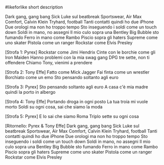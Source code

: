 #likeforlike
short description

Dark gang, gang bang
Sick Luke sul beatbreak
Sportswear, Air Max
Comfort, Calvin Klein
Tryhard, football
Tanti contatti quindi ho due iPhone
Due orologi ma non ho troppo tempo
Sto inseguendo i soldi come un touch down
Soldi in mano, no assegni
Il mio culo sopra una Bentley
Big Bubble sto fumando
Ferro in mano come Rambo
Piscio sopra gli haters
Supreme come uno skater
Pistola come un ranger
Rockstar come Elvis Presley

[Strofa 1: Pyrex]
Rockstar come Jimi Hendrix
Cinte con le borchie come gli Iron Maiden
Hanno problemi con la mia swag gang
DPG tre sette, non ti offendere
Chiamo Tony, vienimi a prendere

[Strofa 2: Tony Effe]
Fatto come Mick Jagger
Fai finta come un wrestler
Borchiato come un emo
Sto pensando soltanto agli euro

[Strofa 3: Pyrex]
Sto pensando soltanto agli euro
A casa c'è mia madre quindi la porto in albergo

[Strofa 4: Tony Effe]
Portando droga in ogni posto
La tua troia mi vuole morto
Soldi su ogni cosa, sai che siamo la moda

[Strofa 5: Pyrex]
E lo sai che siamo Roma
Triplo sette su ogni cosa

[Ritornello: Pyrex & Tony Effe]
Dark gang, gang bang
Sick Luke sul beatbreak
Sportswear, Air Max
Comfort, Calvin Klein
Tryhard, football
Tanti contatti quindi ho due iPhone
Due orologi ma non ho troppo tempo
Sto inseguendo i soldi come un touch down
Soldi in mano, no assegni
Il mio culo sopra una Bentley
Big Bubble sto fumando
Ferro in mano come Rambo
Piscio sopra gli haters
Supreme come uno skater
Pistola come un ranger
Rockstar come Elvis Presley
